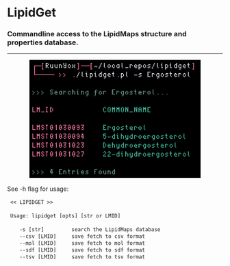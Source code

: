 # LipidGet
### Commandline access to the LipidMaps structure and properties database.

---

<p align="center">
<img src="img_1.png" width=400px />
<p/>

See -h flag for usage:
```
 << LIPIDGET >>

 Usage: lipidget [opts] [str or LMID]

	-s [str]         search the LipidMaps database
	--csv [LMID]	 save fetch to csv format
	--mol [LMID]	 save fetch to mol format
	--sdf [LMID]	 save fetch to sdf format
	--tsv [LMID]	 save fetch to tsv format
```

